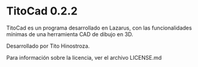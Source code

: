 TitoCad 0.2.2
=============

TitoCad es un programa desarrollado en Lazarus, con las funcionalidades mínimas de una herramienta CAD de dibujo en 3D.


Desarrollado por Tito Hinostroza.

Para información sobre la licencia, ver el archivo LICENSE.md
